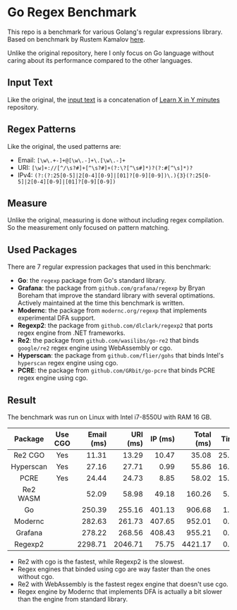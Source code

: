 # Go Regex Benchmark

This repo is a benchmark for various Golang's regular expressions library. Based on benchmark by Rustem Kamalov [here](https://github.com/karust/regex-benchmark).

Unlike the original repository, here I only focus on Go language without caring about its performance compared to the other languages.

## Input Text

Like the original, the [input text](./input-text.txt) is a concatenation of [Learn X in Y minutes](https://github.com/adambard/learnxinyminutes-docs) repository.

## Regex Patterns

Like the original, the used patterns are:

- Email: `[\w\.+-]+@[\w\.-]+\.[\w\.-]+`
- URI: `[\w]+://[^/\s?#]+[^\s?#]+(?:\?[^\s#]*)?(?:#[^\s]*)?`
- IPv4: `(?:(?:25[0-5]|2[0-4][0-9]|[01]?[0-9][0-9])\.){3}(?:25[0-5]|2[0-4][0-9]|[01]?[0-9][0-9])`

## Measure

Unlike the original, measuring is done without including regex compilation. So the measurement only focused on pattern matching.

## Used Packages

There are 7 regular expression packages that used in this benchmark:

- **Go**: the `regexp` package from Go's standard library.
- **Grafana**: the package from `github.com/grafana/regexp` by Bryan Boreham that improve the standard library with several optimations. Actively maintained at the time this benchmark is written.
- **Modernc**: the package from `modernc.org/regexp` that implements experimental DFA support.
- **Regexp2**: the package from `github.com/dlclark/regexp2` that ports regex engine from .NET frameworks.
- **Re2**: the package from `github.com/wasilibs/go-re2` that binds `google/re2` regex engine using WebAssembly or cgo.
- **Hyperscan**: the package from `github.com/flier/gohs` that binds Intel's `hyperscan` regex engine using cgo.
- **PCRE**: the package from `github.com/GRbit/go-pcre` that binds PCRE regex engine using cgo.

## Result

The benchmark was run on Linux with Intel i7-8550U with RAM 16 GB.

|  Package  | Use CGO | Email (ms) | URI (ms) | IP (ms) | Total (ms) |  Times |
| :-------: | :-----: | ---------: | -------: | ------: | ---------: | -----: |
|  Re2 CGO  |   Yes   |      11.31 |    13.29 |   10.47 |      35.08 | 25.85x |
| Hyperscan |   Yes   |      27.16 |    27.71 |    0.99 |      55.86 | 16.23x |
|   PCRE    |   Yes   |      24.44 |    24.73 |    8.85 |      58.02 | 15.63x |
| Re2 WASM  |         |      52.09 |    58.98 |   49.18 |     160.26 |  5.66x |
|    Go     |         |     250.39 |   255.16 |  401.13 |     906.68 |  1.00x |
|  Modernc  |         |     282.63 |   261.73 |  407.65 |     952.01 |  0.95x |
|  Grafana  |         |     278.22 |   268.56 |  408.43 |     955.21 |  0.95x |
|  Regexp2  |         |    2298.71 |  2046.71 |   75.75 |    4421.17 |  0.21x |

- Re2 with cgo is the fastest, while Regexp2 is the slowest.
- Regex engines that binded using cgo are way faster than the ones without cgo.
- Re2 with WebAssembly is the fastest regex engine that doesn't use cgo.
- Regex engine by Modernc that implements DFA is actually a bit slower than the engine from standard library.

